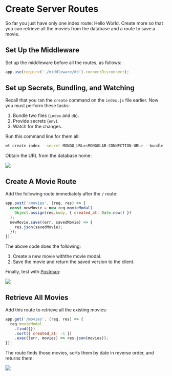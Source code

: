 # Create Server Routes

So far you just have only one index route: Hello World. Create more so that you can retrieve all the movies from the database and a route to save a movie.

## Set Up the Middleware
Set up the middleware before all the routes, as follows:

```js
app.use(require('./middleware/db').connectDisconnect);
```

## Set up Secrets, Bundling, and Watching

Recall that you ran the `create` command on the `index.js` file earlier. Now you must perform these tasks:

1. Bundle two files (`index` and `db`).
2. Provide secrets (`env`).
3. Watch for the changes.

Run this command line for them all:

```bash
wt create index --secret MONGO_URL=<MONGOLAB-CONNECTION-URL> --bundle --watch
```

Obtain the URL from the database home:


![](https://d2mxuefqeaa7sj.cloudfront.net/s_C4E0BB4A3CA481FA22D9AA6239D953F2B1D94D00408DB28F7AB567E3C6C4DB1A_1521568483599_Screen+Shot+2018-03-20+at+6.53.29+PM.png)

## Create A Movie Route

Add the following route immediately after the `/` route:

```js
app.post('/movies', (req, res) => {
  const newMovie = new req.movieModal(
    Object.assign(req.body, { created_at: Date.now() })
  );
  newMovie.save((err, savedMovie) => {
    res.json(savedMovie);
  });
});
```

The above code does the following:

1. Create a new movie withthe movie modal.
2. Save the movie and return the saved version to the client.

Finally, test with [Postman](https://www.getpostman.com):


![](https://d2mxuefqeaa7sj.cloudfront.net/s_C4E0BB4A3CA481FA22D9AA6239D953F2B1D94D00408DB28F7AB567E3C6C4DB1A_1521567767849_Screen+Shot+2018-03-20+at+6.42.29+PM.png)

## Retrieve All Movies

Add this route to retrieve all the existing movies:

```js
app.get('/movies', (req, res) => {
  req.movieModal
    .find({})
    .sort({ created_at: -1 })
    .exec((err, movies) => res.json(movies));
});
```

The route finds those movies, sorts them by date in reverse order, and returns them:

![](https://d2mxuefqeaa7sj.cloudfront.net/s_C4E0BB4A3CA481FA22D9AA6239D953F2B1D94D00408DB28F7AB567E3C6C4DB1A_1521568015585_Screen+Shot+2018-03-20+at+6.46.48+PM.png)